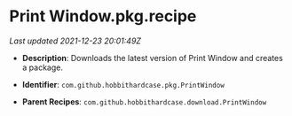 # Print Window.pkg.recipe

_Last updated 2021-12-23 20:01:49Z_

- **Description**: Downloads the latest version of Print Window and creates a package.

- **Identifier**: `com.github.hobbithardcase.pkg.PrintWindow`

- **Parent Recipes**: `com.github.hobbithardcase.download.PrintWindow`
